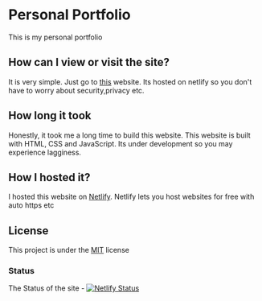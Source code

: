 # Personal Portfolio

This is my personal portfolio 

## How can I view or visit the site?

It is very simple. Just go to [this](https://harinandan123.netlify.app/) website. Its hosted on netlify so you don't have to worry about security,privacy etc.


## How long it took

Honestly, it took me a long time to build this website. This website is built with HTML, CSS and JavaScript. Its under development so you may experience lagginess.

## How I hosted it?
I hosted this website on [Netlify](https://www.netlify.com). Netlify lets you host websites for free with auto https etc

## License

This project is under the [MIT](https://choosealicense.com/licenses/mit/) license 


### Status

The Status of the site - [![Netlify Status](https://api.netlify.com/api/v1/badges/04943c6b-b506-4d95-b48d-5114bec1d3d9/deploy-status)](https://app.netlify.com/sites/harinandan123/deploys)
